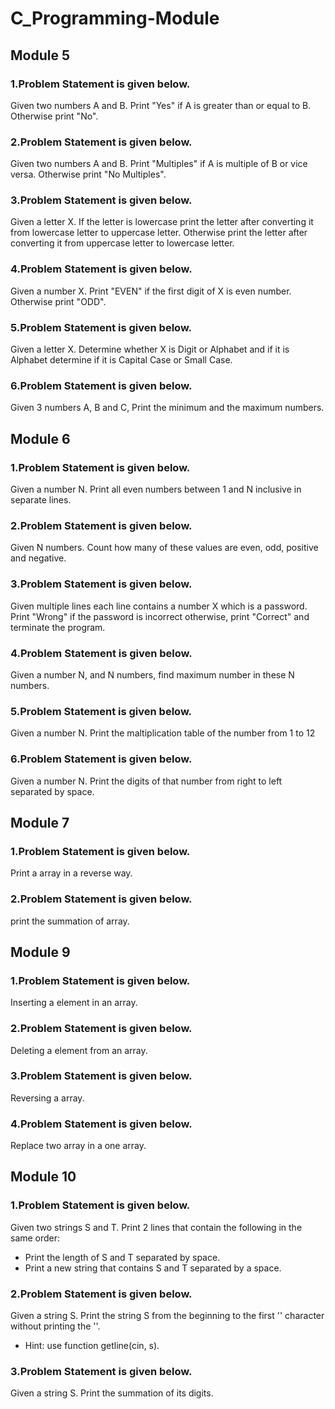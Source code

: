 # C_Programming-Module
## Module 5
### 1.Problem Statement is given below.
Given two numbers A and B. Print "Yes" if A is greater than or equal to B. Otherwise print "No".

### 2.Problem Statement is given below.
Given two numbers A and B. Print "Multiples" if A is multiple of B or vice versa. Otherwise print "No Multiples".
### 3.Problem Statement is given below.
Given a letter X. If the letter is lowercase print the letter after converting it from lowercase letter to uppercase letter. Otherwise print the letter after converting it from uppercase letter to lowercase letter.
### 4.Problem Statement is given below.
Given a number X. Print "EVEN" if the first digit of X is even number. Otherwise print "ODD".
### 5.Problem Statement is given below.
Given a letter X. Determine whether X is Digit or Alphabet and if it is Alphabet determine if it is Capital Case or Small Case.
### 6.Problem Statement is given below.
Given 3 numbers A, B and C, Print the minimum and the maximum numbers.

## Module 6
### 1.Problem Statement is given below.
Given a number N. Print all even numbers between 1 and N inclusive in separate lines.
### 2.Problem Statement is given below.
Given N numbers. Count how many of these values are even, odd, positive and negative.
### 3.Problem Statement is given below.
Given multiple lines each line contains a number X which is a password. Print "Wrong" if the password is incorrect otherwise, print "Correct" and terminate the program.
### 4.Problem Statement is given below.
Given a number N, and N numbers, find maximum number in these N numbers.
### 5.Problem Statement is given below.
Given a number N. Print the maltiplication table of the number from 1 to 12
### 6.Problem Statement is given below.
Given a number N. Print the digits of that number from right to left separated by space.

## Module 7
### 1.Problem Statement is given below.
Print a array in a reverse way.
### 2.Problem Statement is given below.
print the summation of array.

## Module 9
### 1.Problem Statement is given below.
Inserting a element in an array.
### 2.Problem Statement is given below.
Deleting a element from an array.
### 3.Problem Statement is given below.
Reversing a array.
### 4.Problem Statement is given below.
Replace two array in a one array.
## Module 10
### 1.Problem Statement is given below.
Given two strings S and T. Print 2 lines that contain the following in the same order:

* Print the length of S and T separated by space.
* Print a new string that contains S and T separated by a space.
### 2.Problem Statement is given below.
Given a string S. Print the string S from the beginning to the first '\' character without printing the '\'.

* Hint: use function getline(cin, s).
### 3.Problem Statement is given below.
Given a string S. Print the summation of its digits.
